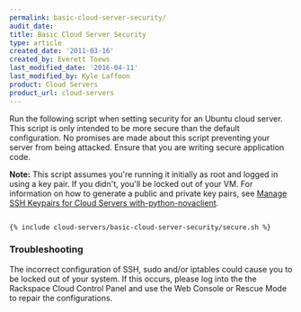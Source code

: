 ```yaml
---
permalink: basic-cloud-server-security/
audit_date:
title: Basic Cloud Server Security
type: article
created_date: '2011-03-16'
created_by: Everett Toews
last_modified_date: '2016-04-11'
last_modified_by: Kyle Laffoon
product: Cloud Servers
product_url: cloud-servers
---
```


Run the following script when setting security for an Ubuntu cloud server. This script
is only intended to be more secure than the default configuration. No promises are
made about this script preventing your server from being attacked. Ensure that you
are writing secure application code.

**Note:** This script assumes you're running it initially as root and logged in using
a key pair. If you didn't, you'll be locked out of your VM. For information on how to generate a public and private key pairs, see [Manage SSH Keypairs for Cloud Servers with-python-novaclient](/how-to/manage-ssh-key-pairs-for-cloud-servers-with-python-novaclient).

<pre><code>
{% include cloud-servers/basic-cloud-server-security/secure.sh %}
</code></pre>

### Troubleshooting

The incorrect configuration of SSH, sudo and/or iptables could cause you
to be locked out of your system. If this occurs, please log into the
the Rackspace Cloud Control Panel and use the Web Console or Rescue Mode
to repair the configurations.
